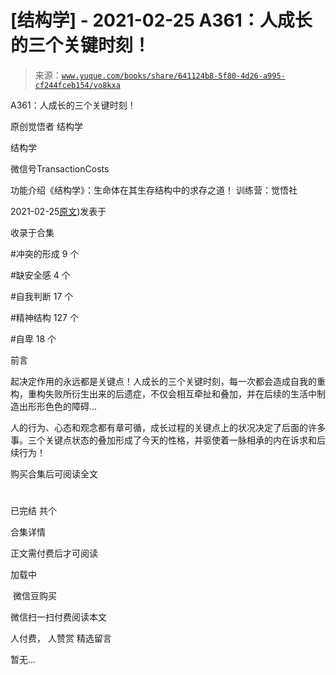 # [结构学] - 2021-02-25 A361：人成长的三个关键时刻！

> 来源：[`www.yuque.com/books/share/641124b8-5f80-4d26-a995-cf244fceb154/vo8kxa`](https://www.yuque.com/books/share/641124b8-5f80-4d26-a995-cf244fceb154/vo8kxa)



A361：人成长的三个关键时刻！ 

原创觉悟者 结构学 

结构学 

微信号TransactionCosts 

功能介绍《结构学》：生命体在其生存结构中的求存之道！ 训练营：觉悟社 

2021-02-25[原文](https://mp.weixin.qq.com/s?__biz=MzIzMDYwOTM0Mg==&mid=2247485321&idx=1&sn=54e54e0b0cf78b3b58fb0bf17a1530fd&chksm=e8b19f58dfc6164e8e99c69f0cd7e900c07daf2313aae9d72766ec6ab6c109bdbecac613508a#rd))发表于 

收录于合集 

#冲突的形成 9 个 

#缺安全感 4 个 

#自我判断 17 个 

#精神结构 127 个 

#自卑 18 个 

前言 

起决定作用的永远都是关键点！人成长的三个关键时刻，每一次都会造成自我的重构，重构失败所衍生出来的后遗症，不仅会相互牵扯和叠加，并在后续的生活中制造出形形色色的障碍… 

人的行为、心态和观念都有章可循，成长过程的关键点上的状况决定了后面的许多事。三个关键点状态的叠加形成了今天的性格，并驱使着一脉相承的内在诉求和后续行为！ 

购买合集后可阅读全文 

# 

已完结 共个 

合集详情 

正文需付费后才可阅读 

加载中 

 微信豆购买 

微信扫一扫付费阅读本文 

人付费， 人赞赏 <ne-h3 id="HOnYB" data-lake-id="HOnYB"><ne-heading-ext><ne-heading-anchor></ne-heading-anchor><ne-heading-fold></ne-heading-fold></ne-heading-ext><ne-heading-content>精选留言</ne-heading-content></ne-h3> 

暂无...